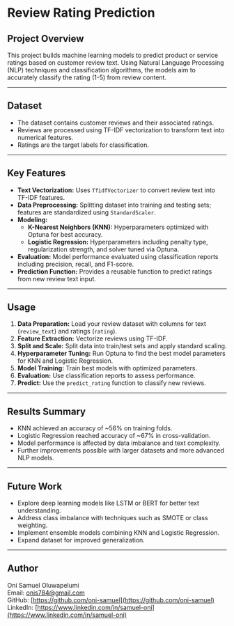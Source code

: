 
# Review Rating Prediction

## Project Overview

This project builds machine learning models to predict product or service ratings based on customer review text. Using Natural Language Processing (NLP) techniques and classification algorithms, the models aim to accurately classify the rating (1-5) from review content.

---

## Dataset

- The dataset contains customer reviews and their associated ratings.
- Reviews are processed using TF-IDF vectorization to transform text into numerical features.
- Ratings are the target labels for classification.

---

## Key Features

- **Text Vectorization:** Uses `TfidfVectorizer` to convert review text into TF-IDF features.
- **Data Preprocessing:** Splitting dataset into training and testing sets; features are standardized using `StandardScaler`.
- **Modeling:**
  - **K-Nearest Neighbors (KNN):** Hyperparameters optimized with Optuna for best accuracy.
  - **Logistic Regression:** Hyperparameters including penalty type, regularization strength, and solver tuned via Optuna.
- **Evaluation:** Model performance evaluated using classification reports including precision, recall, and F1-score.
- **Prediction Function:** Provides a reusable function to predict ratings from new review text input.

---


## Usage

1. **Data Preparation:** Load your review dataset with columns for text (`review_text`) and ratings (`rating`).
2. **Feature Extraction:** Vectorize reviews using TF-IDF.
3. **Split and Scale:** Split data into train/test sets and apply standard scaling.
4. **Hyperparameter Tuning:** Run Optuna to find the best model parameters for KNN and Logistic Regression.
5. **Model Training:** Train best models with optimized parameters.
6. **Evaluation:** Use classification reports to assess performance.
7. **Predict:** Use the `predict_rating` function to classify new reviews.

---

## Results Summary

- KNN achieved an accuracy of ~56% on training folds.
- Logistic Regression reached accuracy of ~67% in cross-validation.
- Model performance is affected by data imbalance and text complexity.
- Further improvements possible with larger datasets and more advanced NLP models.

---

## Future Work

- Explore deep learning models like LSTM or BERT for better text understanding.
- Address class imbalance with techniques such as SMOTE or class weighting.
- Implement ensemble models combining KNN and Logistic Regression.
- Expand dataset for improved generalization.

---

## Author

Oni Samuel Oluwapelumi  
Email: onis784@gmail.com  
GitHub: [https://github.com/oni-samuel](https://github.com/oni-samuel)  
LinkedIn: [https://www.linkedin.com/in/samuel-oni](https://www.linkedin.com/in/samuel-oni)
